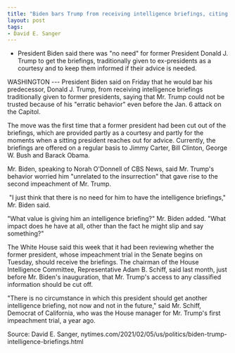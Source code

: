 ```yaml
---
title: "Biden bars Trump from receiving intelligence briefings, citing 'erratic behavior'"
layout: post
tags:
- David E. Sanger
---
```


- President Biden said there was "no need" for former President Donald J. Trump to get the briefings, traditionally given to ex-presidents as a courtesy and to keep them informed if their advice is needed.

WASHINGTON --- President Biden said on Friday that he would bar his predecessor, Donald J. Trump, from receiving intelligence briefings traditionally given to former presidents, saying that Mr. Trump could not be trusted because of his "erratic behavior" even before the Jan. 6 attack on the Capitol.

The move was the first time that a former president had been cut out of the briefings, which are provided partly as a courtesy and partly for the moments when a sitting president reaches out for advice. Currently, the briefings are offered on a regular basis to Jimmy Carter, Bill Clinton, George W. Bush and Barack Obama.

Mr. Biden, speaking to Norah O'Donnell of CBS News, said Mr. Trump's behavior worried him "unrelated to the insurrection" that gave rise to the second impeachment of Mr. Trump.

 "I just think that there is no need for him to have the intelligence briefings," Mr. Biden said.

"What value is giving him an intelligence briefing?" Mr. Biden added. "What impact does he have at all, other than the fact he might slip and say something?"

The White House said this week that it had been reviewing whether the former president, whose impeachment trial in the Senate begins on Tuesday, should receive the briefings. The chairman of the House Intelligence Committee, Representative Adam B. Schiff, said last month, just before Mr. Biden's inauguration, that Mr. Trump's access to any classified information should be cut off.

"There is no circumstance in which this president should get another intelligence briefing, not now and not in the future," said Mr. Schiff, Democrat of California, who was the House manager for Mr. Trump's first impeachment trial, a year ago.

Source: David E. Sanger, nytimes.com/2021/02/05/us/politics/biden-trump-intelligence-briefings.html
